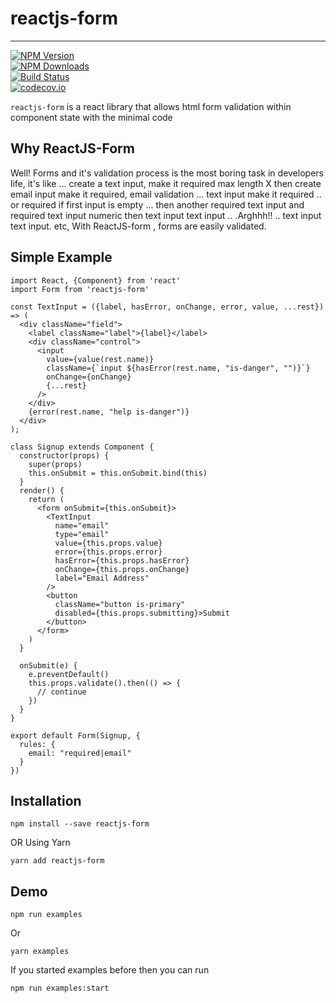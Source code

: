 # reactjs-form

---

[![NPM Version](https://img.shields.io/npm/v/reactjs-form.svg?style=flat)](https://www.npmjs.com/package/reactjs-form)  
[![NPM Downloads](https://img.shields.io/npm/dm/reactjs-form.svg?style=flat)](https://www.npmjs.com/package/reactjs-form)  
[![Build Status](https://img.shields.io/travis/skmail/reactjs-form/master.svg?style=flat)](https://travis-ci.org/skmail/reactjs-form)  
[![codecov.io](https://codecov.io/gh/skmail/reactjs-form/branch/master/graph/badge.svg)](https://codecov.io/gh/skmail/reactjs-form)

`reactjs-form` is a react library that allows html form validation within component state with the minimal code



## Why ReactJS-Form

Well! Forms and it's validation process is the most boring task in  developers life, it's like ...  create a text input, make it required max length X  then create email input make it required, email validation ... text input make  it required .. or required if first input is empty ... then another required text input and required text input numeric then  text input text input .. .Arghhh!! .. text input text input. etc, With ReactJS-form , forms are easily validated.



## Simple Example

    import React, {Component} from 'react'
    import Form from 'reactjs-form'

    const TextInput = ({label, hasError, onChange, error, value, ...rest}) => (
      <div className="field">
        <label className="label">{label}</label>
        <div className="control">
          <input
            value={value(rest.name)}
            className={`input ${hasError(rest.name, "is-danger", "")}`}
            onChange={onChange}
            {...rest}
          />
        </div>
        {error(rest.name, "help is-danger")}
      </div>
    );

    class Signup extends Component {
      constructor(props) {
        super(props)
        this.onSubmit = this.onSubmit.bind(this)
      }
      render() {
        return (
          <form onSubmit={this.onSubmit}>
            <TextInput
              name="email"
              type="email"
              value={this.props.value}
              error={this.props.error}
              hasError={this.props.hasError}
              onChange={this.props.onChange}
              label="Email Address"
            />
            <button
              className="button is-primary"
              disabled={this.props.submitting}>Submit
            </button>
          </form>
        )
      }

      onSubmit(e) {
        e.preventDefault()
        this.props.validate().then(() => {
          // continue
        })
      }
    }

    export default Form(Signup, {
      rules: {
        email: "required|email"
      }
    })


## Installation

`npm install --save reactjs-form`

OR Using Yarn

`yarn add reactjs-form`

## Demo

`npm run examples`

Or

`yarn examples`

If you started examples before then you can run

`npm run examples:start`

